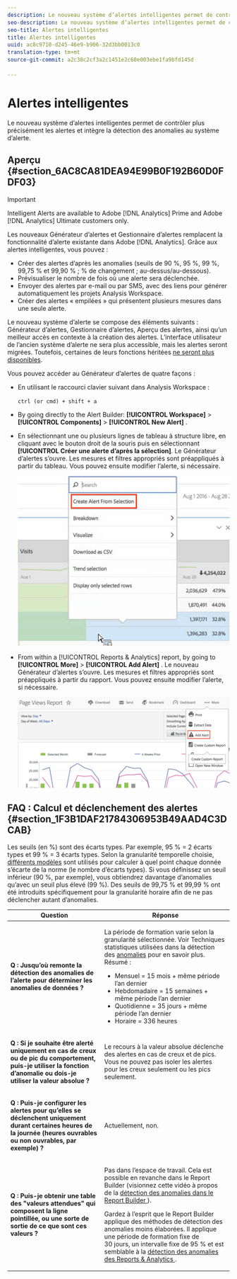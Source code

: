 ```yaml
---
description: Le nouveau système d’alertes intelligentes permet de contrôler plus précisément les alertes et intègre la détection des anomalies au système d’alerte.
seo-description: Le nouveau système d’alertes intelligentes permet de contrôler plus précisément les alertes et intègre la détection des anomalies au système d’alerte.
seo-title: Alertes intelligentes
title: Alertes intelligentes
uuid: ac8c9710-d245-46e9-b906-32d3bb0013c0
translation-type: tm+mt
source-git-commit: a2c38c2cf3a2c1451e2c60e003ebe1fa9bfd145d

---
```



# Alertes intelligentes

Le nouveau système d’alertes intelligentes permet de contrôler plus précisément les alertes et intègre la détection des anomalies au système d’alerte.

## Aperçu {#section_6AC8CA81DEA94E99B0F192B60D0FDF03}

>[!IMPORTANT]
>
>Intelligent Alerts are available to Adobe [!DNL Analytics] Prime and Adobe [!DNL Analytics] Ultimate customers only.

Les nouveaux Générateur d’alertes et Gestionnaire d’alertes remplacent la fonctionnalité d’alerte existante dans Adobe [!DNL Analytics]. Grâce aux alertes intelligentes, vous pouvez :

* Créer des alertes d’après les anomalies (seuils de 90 %, 95 %, 99 %, 99,75 % et 99,90 % ; % de changement ; au-dessus/au-dessous).
* Prévisualiser le nombre de fois où une alerte sera déclenchée.
* Envoyer des alertes par e-mail ou par SMS, avec des liens pour générer automatiquement les projets Analysis Workspace.
* Créer des alertes « empilées » qui présentent plusieurs mesures dans une seule alerte.

Le nouveau système d’alerte se compose des éléments suivants : Générateur d’alertes, Gestionnaire d’alertes, Aperçu des alertes, ainsi qu’un meilleur accès en contexte à la création des alertes. L’interface utilisateur de l’ancien système d’alerte ne sera plus accessible, mais les alertes seront migrées. Toutefois, certaines de leurs fonctions héritées [ne seront plus disponibles](https://marketing.adobe.com/resources/help/en_US/sc/user/deprecated_alerts.html).

Vous pouvez accéder au Générateur d’alertes de quatre façons :

* En utilisant le raccourci clavier suivant dans Analysis Workspace :

   `ctrl (or cmd) + shift + a`
* By going directly to the Alert Builder:  **[!UICONTROL Workspace]** &gt; **[!UICONTROL Components]** &gt; **[!UICONTROL New Alert]** .
* En sélectionnant une ou plusieurs lignes de tableau à structure libre, en cliquant avec le bouton droit de la souris puis en sélectionnant **[!UICONTROL Créer une alerte d’après la sélection]**. Le Générateur d’alertes s’ouvre. Les mesures et filtres appropriés sont préappliqués à partir du tableau. Vous pouvez ensuite modifier l’alerte, si nécessaire.

   ![](assets/create-alert-from-selection.png)

* From within a [!UICONTROL Reports &amp; Analytics] report, by going to  **[!UICONTROL More]** &gt; **[!UICONTROL Add Alert]** . Le nouveau Générateur d’alertes s’ouvre. Les mesures et filtres appropriés sont préappliqués à partir du rapport. Vous pouvez ensuite modifier l’alerte, si nécessaire.

   ![](assets/add-alert.png)

## FAQ : Calcul et déclenchement des alertes {#section_1F3B1DAF21784306953B49AAD4C3DCAB}

Les seuils (en %) sont des écarts types. Par exemple, 95 % = 2 écarts types et 99 % = 3 écarts types. Selon la granularité temporelle choisie, [différents modèles](/help/analyze/analysis-workspace/virtual-analyst/c-anomaly-detection/statistics-anomaly-detection.md) sont utilisés pour calculer à quel point chaque donnée s’écarte de la norme (le nombre d’écarts types). Si vous définissez un seuil inférieur (90 %, par exemple), vous obtiendrez davantage d’anomalies qu’avec un seuil plus élevé (99 %). Des seuils de 99,75 % et 99,99 % ont été introduits spécifiquement pour la granularité horaire afin de ne pas déclencher autant d’anomalies.

<table id="table_B3AA85E1DE3543DCA34966A52E3CE4AB"> 
 <thead> 
  <tr> 
   <th colname="col1" class="entry"> Question </th> 
   <th colname="col2" class="entry"> Réponse </th> 
  </tr> 
 </thead>
 <tbody> 
  <tr> 
   <td colname="col1"> <p><b>Q : Jusqu’où remonte la détection des anomalies de l’alerte pour déterminer les anomalies de données ?</b> </p> </td> 
   <td colname="col2"> <p>La période de formation varie selon la granularité sélectionnée. Voir Techniques statistiques utilisées dans la détection des <a href="/help/analyze/analysis-workspace/virtual-analyst/c-anomaly-detection/statistics-anomaly-detection.md">anomalies</a> pour en savoir plus. Résumé : </p> 
    <ul id="ul_4F8C2A41F06C498DBF5E7AE5DE803773"> 
     <li id="li_E246091A3F1E484C8444AF4052FCA784">Mensuel = 15 mois + même période l’an dernier </li> 
     <li id="li_CC014FB38AE1492B9647E990C29BFB3C">Hebdomadaire = 15 semaines + même période l’an dernier </li> 
     <li id="li_2517EE2097534324BE9C1B54CD181A62">Quotidienne = 35 jours + même période l’an dernier </li> 
     <li id="li_710BC8B009354542AA4962A59A646099">Horaire = 336 heures </li> 
    </ul> </td> 
  </tr> 
  <tr> 
   <td colname="col1"> <p><b>Q : Si je souhaite être alerté uniquement en cas de creux ou de pic du comportement, puis-je utiliser la fonction d’anomalie ou dois-je utiliser la valeur absolue ?</b> </p> </td> 
   <td colname="col2"> <p>Le recours à la valeur absolue déclenche des alertes en cas de creux et de pics. Vous ne pouvez pas isoler les alertes pour les creux seulement ou les pics seulement. </p> </td> 
  </tr> 
  <tr> 
   <td colname="col1"> <p><b>Q : Puis-je configurer les alertes pour qu’elles se déclenchent uniquement durant certaines heures de la journée (heures ouvrables ou non ouvrables, par exemple) ?</b> </p> </td> 
   <td colname="col2"> <p>Actuellement, non. </p> </td> 
  </tr> 
  <tr> 
   <td colname="col1"> <p><b>Q : Puis-je obtenir une table des "valeurs attendues" qui composent la ligne pointillée, ou une sorte de sortie de ce que sont ces valeurs ? </b> </p> </td> 
   <td colname="col2"> <p>Pas dans l’espace de travail. Cela est possible en revanche dans le Report Builder (visionnez cette vidéo à propos de la <a href="https://www.youtube.com/watch?v=-a-8W6GQZnU" format="https" scope="external">détection des anomalies dans le Report Builder </a>). </p> <p>Gardez à l’esprit que le Report Builder applique des méthodes de détection des anomalies moins élaborées. Il applique une période de formation fixe de 30 jours, un intervalle fixe de 95 % et est semblable à la <a href="https://marketing.adobe.com/resources/help/en_US/reference/anomaly.html" format="html" scope="external"><span class="uicontrol"></span>détection des anomalies des Reports &amp; Analytics </a>. </p> </td> 
  </tr> 
 </tbody> 
</table>

